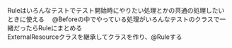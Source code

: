Ruleはいろんなテストでテスト開始時にやりたい処理とかの共通の処理したいときに使える　
@Beforeの中でやっている処理がいろんなテストのクラスで一緒だったらRuleにまとめる  
ExternalResourceクラスを継承してクラスを作り、@Ruleする
